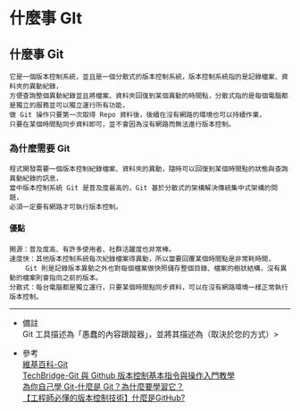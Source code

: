 # 什麼事 GIt

## 什麼事 Git
    它是一個版本控制系統，並且是一個分散式的版本控制系統，版本控制系統指的是記錄檔案、資料夾的異動紀錄，
    方便查詢整個異動紀錄並且將檔案、資料夾回復到某個異動的時間點，分散式指的是每個電腦都是獨立的服務並可以獨立運行所有功能，
    做 Git 操作只要第一次取得 Repo 資料後，後續在沒有網路的環境也可以持續作業，
    只要在某個時間點同步資料即可，並不會因為沒有網路而無法進行版本控制。

### 為什麼需要 Git
    程式開發需要一個版本控制紀錄檔案、資料夾的異動，隨時可以回復到某個時間點的狀態與查詢異動紀錄的訊息，
    當中版本控制系統 Git 是普及度最高的，Git 基於分散式的架構解決傳統集中式架構的問題，
    必須一定要有網路才可執行版本控制。

#### 優點
    開源：普及度高、有許多使用者、社群活躍度也非常棒。
    速度快：其他版本控制系統每次紀錄檔案得異動，所以當要回覆某個時間點是非常耗時間，
        Git 則是記錄版本異動之外也對每個檔案做快照儲存整個目錄、檔案的樹狀結構，沒有異動的檔案則會指向之前的版本。
    分散式：每台電腦都是獨立運行，只要某個時間點同步資料，可以在沒有網路環境一樣正常執行版本控制。

---
- 備註
    <br/>
    Git 工具描述為「愚蠢的內容跟蹤器」，並將其描述為（取決於您的方式）>  

- 參考
    <br/>
    [維基百科-Git](https://zh.wikipedia.org/wiki/Git)
    <br/>
    [TechBridge-Git 與 Github 版本控制基本指令與操作入門教學](https://blog.techbridge.cc/2018/01/17/learning-programming-and-coding-with-python-git-and-github-tutorial/)
    <br/>
    [為你自己學 Git-什麼是 Git？為什麼要學習它？](https://gitbook.tw/chapters/introduction/what-is-git.html)
    <br/>
    [【工程師必懂的版本控制技術】什麼是GitHub?](https://medium.com/@makerincollege2018/%E5%B7%A5%E7%A8%8B%E5%B8%AB%E5%BF%85%E6%87%82%E7%9A%84%E7%89%88%E6%9C%AC%E6%8E%A7%E5%88%B6%E6%8A%80%E8%A1%93-%E4%BB%80%E9%BA%BC%E6%98%AFgithub-376421fd871d)
    